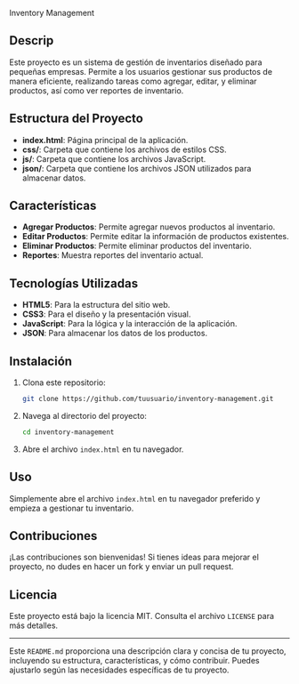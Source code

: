 Inventory Management

## Descrip

Este proyecto es un sistema de gestión de inventarios diseñado para pequeñas empresas. Permite a los usuarios gestionar sus productos de manera eficiente, realizando tareas como agregar, editar, y eliminar productos, así como ver reportes de inventario.

## Estructura del Proyecto

- **index.html**: Página principal de la aplicación.
- **css/**: Carpeta que contiene los archivos de estilos CSS.
- **js/**: Carpeta que contiene los archivos JavaScript.
- **json/**: Carpeta que contiene los archivos JSON utilizados para almacenar datos.

## Características

- **Agregar Productos**: Permite agregar nuevos productos al inventario.
- **Editar Productos**: Permite editar la información de productos existentes.
- **Eliminar Productos**: Permite eliminar productos del inventario.
- **Reportes**: Muestra reportes del inventario actual.

## Tecnologías Utilizadas

- **HTML5**: Para la estructura del sitio web.
- **CSS3**: Para el diseño y la presentación visual.
- **JavaScript**: Para la lógica y la interacción de la aplicación.
- **JSON**: Para almacenar los datos de los productos.

## Instalación

1. Clona este repositorio:
   ```bash
   git clone https://github.com/tuusuario/inventory-management.git
   ```
2. Navega al directorio del proyecto:
   ```bash
   cd inventory-management
   ```
3. Abre el archivo `index.html` en tu navegador.

## Uso

Simplemente abre el archivo `index.html` en tu navegador preferido y empieza a gestionar tu inventario.

## Contribuciones

¡Las contribuciones son bienvenidas! Si tienes ideas para mejorar el proyecto, no dudes en hacer un fork y enviar un pull request.

## Licencia

Este proyecto está bajo la licencia MIT. Consulta el archivo `LICENSE` para más detalles.

---

Este `README.md` proporciona una descripción clara y concisa de tu proyecto, incluyendo su estructura, características, y cómo contribuir. Puedes ajustarlo según las necesidades específicas de tu proyecto.
